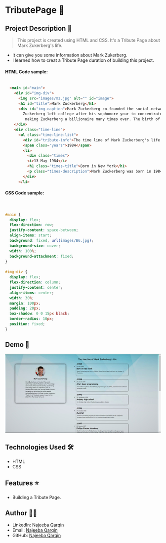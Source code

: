 # TributePage 🚀

## Project Description 📝

> This project is created using HTML and CSS. It's a Tribute Page about Mark Zukerberg's life.


- It can give you some information about Mark Zukerberg.
- I learned how to creat a Tribute Page duration of building this project.

#### HTML Code sample:

```html

  <main id="main">
    <div id="img-div">
      <img src="images/mz.jpg" alt="" id="image">
      <h1 id="title">Mark Zuckerberg</h1>
      <div id="img-caption">Mark Zuckerberg co-founded the social-networking website Facebook out of his college dorm room at Harvard University.
        Zuckerberg left college after his sophomore year to concentrate on the site, the user base of which has grown to more than two billion people,
         making Zuckerberg a billionaire many times over. The birth of Facebook was portrayed in the 2010 film The Social Network.</div>
    </div>
    <div class="time-line">
      <ul class="time-line-list">
        <div id="tribute-info">The time line of Mark Zuckerberg's life:</div>
        <span class="years">1984</span>
        <li>
          <div class="times">
          <i>13 May 1984</i>
          <h1 class="times-title">Born in New York</h1>
          <p class="times-description">Mark Zuckerberg was born in 1984 in White Plains, New York He is the founder of Facebook.</p>
        </div>
      </li>
```

#### CSS Code sample:


```css


#main {
  display: flex;
  flex-direction: row;
  justify-content: space-between;
  align-items: start;
  background: fixed, url(images/BG.jpg);
  background-size: cover;
  width: 100%;
  background-attachment: fixed;
}

#img-div {
  display: flex;
  flex-direction: column;
  justify-content: center;
  align-items: center;
  width: 30%;
  margin: 100px;
  padding: 20px;
  box-shadow: 0 0 15px black;
  border-radius: 10px;
  position: fixed;
}

```


## Demo 📸


![Demo](/images/image.png)


## Technologies Used 🛠️

- HTML
- CSS

## Features ⭐


- Building a Tribute Page.

## Author 👩‍💻


- LinkedIn: [Najeeba Qarqin](https://www.linkedin.com/in/najeeba-qarqin-5419502ab?utm_source=share&utm_campaign=share_via&utm_content=profile&utm_medium=android_app)
- Email: [Najeeba Qarqin](najeebaqarqin@gmail.com)
- GitHub: [Najeeba Qarqin](https://github.com/Najeeba-Qarqin)


